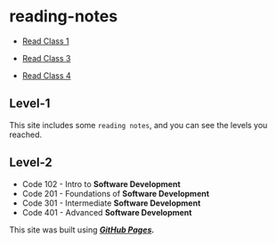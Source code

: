 # reading-notes

* [Read Class 1](Read-Class-1.md)

* [Read Class 3](Read-Class-3.md)

* [Read Class 4](Read-Class-4.md)


## Level-1

This site includes some `reading notes`, and you can see the levels you reached.

## Level-2

* Code 102 - Intro to **Software Development**
* Code 201 - Foundations of **Software Development**
* Code 301 - Intermediate **Software Development**
* Code 401 - Advanced **Software Development**

This site was built using ___[GitHub Pages](https://github.com/YamanAyoun).___


